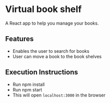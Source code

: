 # Virtual book shelf

A React app to help you manage your books.

## Features

- Enables the user to search for books
- User can move a book to the book shelves

## Execution Instructions

- Run npm install
- Run npm start
- This will open `localhost:3000` in the browser
